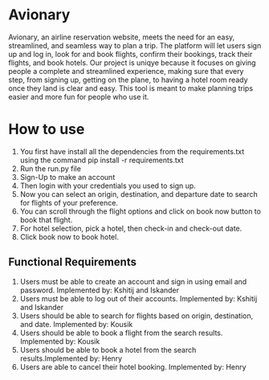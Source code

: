 # Avionary

Avionary, an airline reservation website, meets the need for an easy, streamlined, and seamless way to plan a trip. The platform will let users sign up and log in, look for and book flights, confirm their bookings, track their flights, and book hotels. Our project is uniqye because it focuses on giving people a complete and streamlined experience, making sure that every step, from signing up, getting on the plane, to having a hotel room ready once they land is clear and easy. This tool is meant to make planning trips easier and more fun for people who use it.

# How to use
 1. You first have install all the dependencies from the requirements.txt using the command pip install -r requirements.txt
 2. Run the run.py file
 3. Sign-Up to make an account
 4. Then login with your credentials you used to sign up.
 5. Now you can select an origin, destination, and departure date to search for flights of your preference.
 6. You can scroll through the flight options and click on book now button to book that flight.
 7. For hotel selection, pick a hotel, then check-in and check-out date.
 8. Click book now to book hotel.

 ## Functional Requirements
1. Users must be able to create an account and sign in using email and password. Implemented by: Kshitij and Iskander
2. Users must be able to log out of their accounts. Implemented by: Kshitij and Iskander
3. Users should be able to search for flights based on origin, destination, and date. Implemented by: Kousik
4. Users should be able to book a flight from the search results. Implemented by: Kousik
5. Users should be able to book a hotel from the search results.Implemented by: Henry
6. Users are able to cancel their hotel booking. Implemented by: Henry